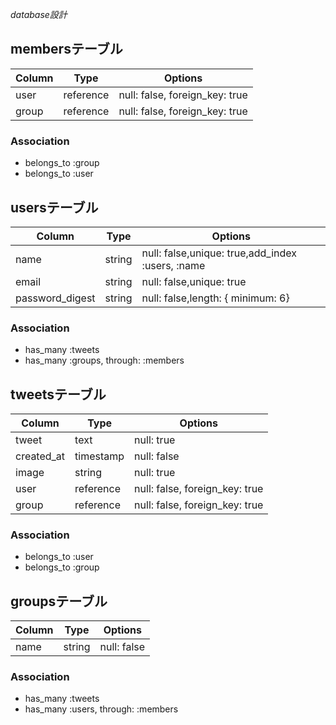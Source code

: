 *database設計*

## membersテーブル

|Column|Type|Options|
|------|----|-------|
|user|reference|null: false, foreign_key: true|
|group|reference|null: false, foreign_key: true|

### Association
- belongs_to :group
- belongs_to :user

## usersテーブル

|Column|Type|Options|
|------|----|-------|
|name|string|null: false,unique: true,add_index :users,  :name|
|email|string|null: false,unique: true|
|password_digest|string|null: false,length: { minimum: 6}|

### Association
- has_many :tweets
- has_many :groups, through: :members

## tweetsテーブル

|Column|Type|Options|
|------|----|-------|
|tweet|text|null: true|
|created_at|timestamp|null: false|
|image|string|null: true|
|user|reference|null: false, foreign_key: true|
|group|reference|null: false, foreign_key: true|

### Association
- belongs_to :user
- belongs_to :group

## groupsテーブル

|Column|Type|Options|
|------|----|-------|
|name|string|null: false|

### Association
- has_many :tweets
- has_many :users, through: :members

